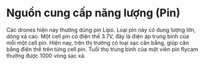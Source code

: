 # Nguồn cung cấp năng lượng \(Pin\)

Các drones hiện nay thường dùng pin Lipo. Loại pin này có dung lượng lớn, dòng xả cao. Một cell pin có điện thế 3.7V, đây là điện áp trung bình của mỗi một cell pin. Hiện nay, trên thị trường có loại sạc cân bằng, giúp cân bằng điện thế trên từng cell pin. Tuổi thọ trung bình của một viên pin flycam thường được 1000 vòng sạc xả. 


